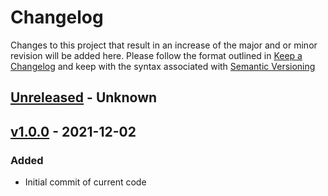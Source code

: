 # Changelog
Changes to this project that result in an increase of the major and or minor revision will be added here. Please follow the format outlined in [Keep a Changelog](http://keepachangelog.com/en/1.0.0/) and keep with the syntax associated with [Semantic Versioning](https://semver.org/)

## [Unreleased] - Unknown

## [v1.0.0] - 2021-12-02
### Added
- Initial commit of current code

[Unreleased]: https://github.com/UCO-HPC/buddy_pycharm/compare/v1.0.0...devel
[v1.0.0]: https://github.com/UCO-HPC/buddy_pycharm/releases/tag/v1.0.0
